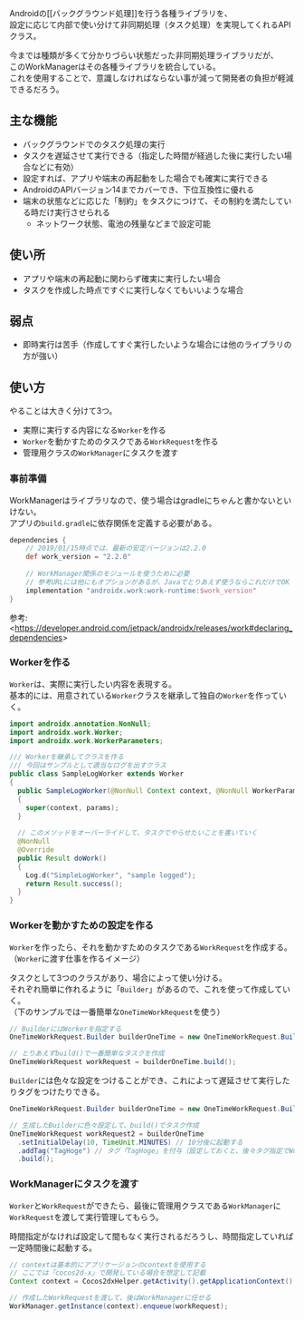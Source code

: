 Androidの[[バックグラウンド処理]]を行う各種ライブラリを、  
設定に応じて内部で使い分けて非同期処理（タスク処理）を実現してくれるAPIクラス。

今までは種類が多くて分かりづらい状態だった非同期処理ライブラリだが、  
このWorkManagerはその各種ライブラリを統合している。  
これを使用することで、意識しなければならない事が減って開発者の負担が軽減できるだろう。

## 主な機能
* バックグラウンドでのタスク処理の実行
* タスクを遅延させて実行できる（指定した時間が経過した後に実行したい場合などに有効）
* 設定すれば、アプリや端末の再起動をした場合でも確実に実行できる
* AndroidのAPIバージョン14までカバーでき、下位互換性に優れる
* 端末の状態などに応じた「制約」をタスクにつけて、その制約を満たしている時だけ実行させられる
  - ネットワーク状態、電池の残量などまで設定可能

## 使い所
* アプリや端末の再起動に関わらず確実に実行したい場合
* タスクを作成した時点ですぐに実行しなくてもいいような場合

## 弱点
* 即時実行は苦手（作成してすぐ実行したいような場合には他のライブラリの方が強い）

## 使い方
やることは大きく分けて3つ。

* 実際に実行する内容になる`Worker`を作る
* `Worker`を動かすためのタスクである`WorkRequest`を作る
* 管理用クラスの`WorkManager`にタスクを渡す

### 事前準備
WorkManagerはライブラリなので、使う場合はgradleにちゃんと書かないといけない。  
アプリの`build.gradle`に依存関係を定義する必要がある。

``` groovy
dependencies {
    // 2019/01/15時点では、最新の安定バージョンは2.2.0
    def work_version = "2.2.0"
    
    // WorkManager関係のモジュールを使うために必要
    // 参考URLには他にもオプションがあるが、Javaでとりあえず使うならこれだけでOK
    implementation "androidx.work:work-runtime:$work_version"
}
```

参考:<<https://developer.android.com/jetpack/androidx/releases/work#declaring_dependencies>>

### Workerを作る
`Worker`は、実際に実行したい内容を表現する。  
基本的には、用意されている`Worker`クラスを継承して独自の`Worker`を作っていく。

``` java
import androidx.annotation.NonNull;
import androidx.work.Worker;
import androidx.work.WorkerParameters;

/// Workerを継承してクラスを作る
/// 今回はサンプルとして適当なログを出すクラス
public class SampleLogWorker extends Worker
{
  public SampleLogWorker(@NonNull Context context, @NonNull WorkerParameters params)
  {
    super(context, params);
  }
  
  // このメソッドをオーバーライドして、タスクでやらせたいことを書いていく
  @NonNull
  @Override
  public Result doWork()
  {
    Log.d("SimpleLogWorker", "sample logged");
    return Result.success();
  }
}
```

### Workerを動かすための設定を作る
`Worker`を作ったら、それを動かすためのタスクである`WorkRequest`を作成する。  
（`Worker`に渡す仕事を作るイメージ）

タスクとして3つのクラスがあり、場合によって使い分ける。  
それぞれ簡単に作れるように「`Builder`」があるので、これを使って作成していく。  
（下のサンプルでは一番簡単な`OneTimeWorkRequest`を使う）

``` java
// BuilderにはWorkerを指定する
OneTimeWorkRequest.Builder builderOneTime = new OneTimeWorkRequest.Builder(SampleLogWorker.class)

// とりあえずbuild()で一番簡単なタスクを作成
OneTimeWorkRequest workRequest = builderOneTime.build();
```

`Builder`には色々な設定をつけることができ、これによって遅延させて実行したりタグをつけたりできる。

``` java
OneTimeWorkRequest.Builder builderOneTime = new OneTimeWorkRequest.Builder(SampleLogWorker.class)

// 生成したBuilderに色々設定して、build()でタスク作成
OneTimeWorkRequest workRequest2 = builderOneTime
  .setInitialDelay(10, TimeUnit.MINUTES) // 10分後に起動する
  .addTag("TagHoge") // タグ「TagHoge」を付与（設定しておくと、後々タグ指定でWorkRequestを取得できる）
  .build();
```

### WorkManagerにタスクを渡す
`Worker`と`WorkRequest`ができたら、最後に管理用クラスである`WorkManager`に  
`WorkRequest`を渡して実行管理してもらう。

時間指定がなければ設定して間もなく実行されるだろうし、時間指定していれば一定時間後に起動する。

``` java
// contextは基本的にアプリケージョンのcontextを使用する
// ここでは「cocos2d-x」で開発している場合を想定して記載
Context context = Cocos2dxHelper.getActivity().getApplicationContext();

// 作成したWorkRequestを渡して、後はWorkManagerに任せる
WorkManager.getInstance(context).enqueue(workRequest);
```
